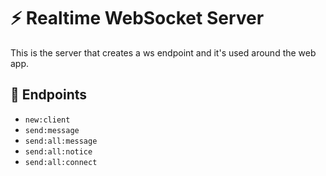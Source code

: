 # ⚡ Realtime WebSocket Server

This is the server that creates a ws endpoint and it's used around the web app.

## 📡 Endpoints
- `new:client`
- `send:message`
- `send:all:message`
- `send:all:notice`
- `send:all:connect`
